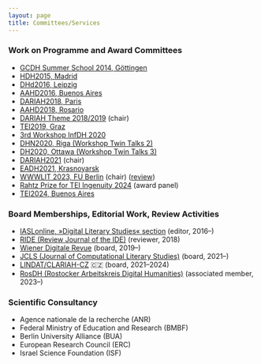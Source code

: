 ```yaml
---
layout: page
title: Committees/Services
---
```


### Work on Programme and Award Committees
* [GCDH Summer School 2014, Göttingen](https://www.gcdh.de/en/teaching/teachingsummer-schools/gcdh-summer-school-2014/)
* [HDH2015, Madrid](https://web.archive.org/web/20200806171308/https://linhd.uned.es/ii-congreso-internacional-de-la-asociacion-de-humanidades-digitales-hispanicas/)
* [DHd2016, Leipzig](https://dhd-blog.org/?p=5429)
* [AAHD2016, Buenos Aires](https://www.aacademica.org/aahd.congreso/tabs/committee)
* [DARIAH2018, Paris](https://dariah2018.sciencesconf.org/)
* [AAHD2018, Rosario](https://www.aacademica.org/congreso.aahd2018/tabs/committee)
* [DARIAH Theme 2018/2019](https://www.dariah.eu/?p=3939) (chair)
* [TEI2019, Graz](https://graz-2019.tei-c.org/contact/index.html)
* [3rd Workshop InfDH 2020](https://fg-infdh.gi.de/infdh-worskshop-2020)
* [DHN2020, Riga (Workshop Twin Talks 2)](https://www.clarin.eu/event/2020/twintalksdhn2020)
* [DH2020, Ottawa (Workshop Twin Talks 3)](https://www.clarin.eu/event/2020/twintalksdh2020)
* [DARIAH2021](https://dariah-2021.sciencesconf.org/) (chair)
* [EADH2021, Krasnoyarsk](https://eadh2020-2021.org/about/program-committee/)
* [WWWLIT 2023, FU Berlin](https://www.temporal-communities.de/events/international-workshop-wikipedia-wikidata-wikibase.html) (chair) ([review](https://www.hsozkult.de/conferencereport/id/fdkn-142913))
* [Rahtz Prize for TEI Ingenuity 2024](https://tei-c.org/2023/08/02/rahtz-prize-for-ingenuity-2023-call-for-nominations-and-self-submissions/) (award panel)
* [TEI2024, Buenos Aires](https://tei2024.tei-c.org/)

### Board Memberships, Editorial Work, Review Activities
* [IASLonline, »Digital Literary Studies« section](http://www.iaslonline.de/) (editor, 2016–)
* [RIDE (Review Journal of the IDE)](https://ride.i-d-e.de/about/peer-reviewers/) (reviewer, 2018)
* [Wiener Digitale Revue](https://journals.univie.ac.at/index.php/wdr/about) (board, 2019–)
* [JCLS (Journal of Computational Literary Studies)](https://jcls.io/editorialteam/) (board, 2021–)
* [LINDAT/CLARIAH-CZ](https://web.archive.org/web/20230219124217/https://lindat.cz/ab) 🇨🇿 (board, 2021–2024)
* [RosDH (Rostocker Arbeitskreis Digital Humanities)](https://www.germanistik.uni-rostock.de/forschung/digital-humanities/rosdh/) (associated member, 2023–)

### Scientific Consultancy
* Agence nationale de la recherche (ANR)
* Federal Ministry of Education and Research (BMBF)
* Berlin University Alliance (BUA)
* European Research Council (ERC)
* Israel Science Foundation (ISF)
